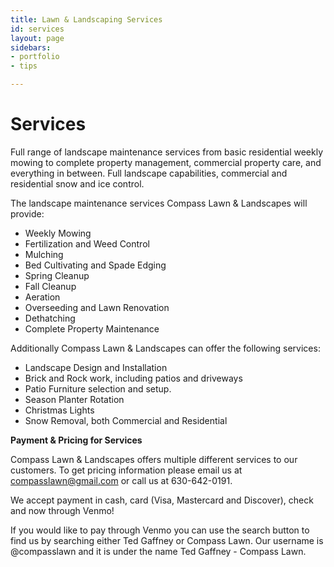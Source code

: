 ```yaml
---
title: Lawn & Landscaping Services
id: services
layout: page
sidebars:
- portfolio
- tips

---
```

# Services

Full range of landscape maintenance services from basic residential weekly mowing to complete property management, commercial property care, and everything in between. Full landscape capabilities, commercial and residential snow and ice control.

The landscape maintenance services Compass Lawn & Landscapes will provide:

* Weekly Mowing
* Fertilization and Weed Control
* Mulching
* Bed Cultivating and Spade Edging
* Spring Cleanup
* Fall Cleanup
* Aeration
* Overseeding and Lawn Renovation
* Dethatching
* Complete Property Maintenance

Additionally Compass Lawn & Landscapes can offer the following services:

* Landscape Design and Installation
* Brick and Rock work, including patios and driveways
* Patio Furniture selection and setup.
* Season Planter Rotation
* Christmas Lights
* Snow Removal, both Commercial and Residential

**Payment & Pricing for Services**

Compass Lawn & Landscapes offers multiple different services to our customers. To get pricing information please email us at compasslawn@gmail.com or call us at 630-642-0191.

We accept payment in cash, card (Visa, Mastercard and Discover), check and now through Venmo!

If you would like to pay through Venmo you can use the search button to find us by searching either Ted Gaffney or Compass Lawn. Our username is @compasslawn and it is under the name Ted Gaffney - Compass Lawn.